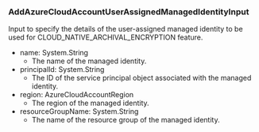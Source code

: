 ### AddAzureCloudAccountUserAssignedManagedIdentityInput
Input to specify the details of the user-assigned managed identity to be used for CLOUD_NATIVE_ARCHIVAL_ENCRYPTION feature.

- name: System.String
  - The name of the managed identity.
- principalId: System.String
  - The ID of the service principal object associated with the managed identity.
- region: AzureCloudAccountRegion
  - The region of the managed identity.
- resourceGroupName: System.String
  - The name of the resource group of the managed identity.
